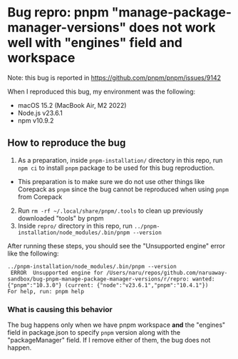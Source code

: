 # Bug repro: pnpm "manage-package-manager-versions" does not work well with "engines" field and workspace

Note: this bug is reported in https://github.com/pnpm/pnpm/issues/9142

When I reproduced this bug, my environment was the following:

- macOS 15.2 (MacBook Air, M2 2022)
- Node.js v23.6.1
- npm v10.9.2

## How to reproduce the bug

1. As a preparation, inside `pnpm-installation/` directory in this repo, run `npm ci` to install `pnpm` package to be used for this bug reproduction.

- This preparation is to make sure we do not use other things like Corepack as `pnpm` since the bug cannot be reproduced when using `pnpm` from Corepack

2. Run `rm -rf ~/.local/share/pnpm/.tools` to clean up previously downloaded "tools" by pnpm
3. Inside `repro/` directory in this repo, run `../pnpm-installation/node_modules/.bin/pnpm --version`

After running these steps, you should see the "Unsupported engine" error like the following:

```
../pnpm-installation/node_modules/.bin/pnpm --version
 ERROR  Unsupported engine for /Users/naru/repos/github.com/naruaway-sandbox/bug-pnpm-manage-package-manager-versions/r/repro: wanted: {"pnpm":"10.3.0"} (current: {"node":"v23.6.1","pnpm":"10.4.1"})
For help, run: pnpm help
```

### What is causing this behavior

The bug happens only when we have pnpm workspace **and** the "engines" field in package.json to specify `pnpm` version along with the "packageManager" field.
If I remove either of them, the bug does not happen.

